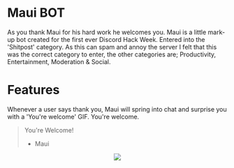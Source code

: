 # Maui BOT
As you thank Maui for his hard work he welcomes you. Maui is a little mark-up bot created for the first ever Discord Hack Week. Entered into the 'Shitpost' category. As this can spam and annoy the server I felt that this was the correct category to enter, the other categories are; Productivity, Entertainment, Moderation & Social.

# Features
Whenever a user says thank you, Maui will spring into chat and surprise you with a 'You're welcome' GIF. You're welcome. 

> You're Welcome!
> - Maui

<p align="center">
  <img src="https://raw.githubusercontent.com/Milotrince/discord-roombot/master/assets/discord-hack-week.jpeg" href="https://blog.discordapp.com/discord-community-hack-week-build-and-create-alongside-us-6b2a7b7bba33"></img>
</p>
